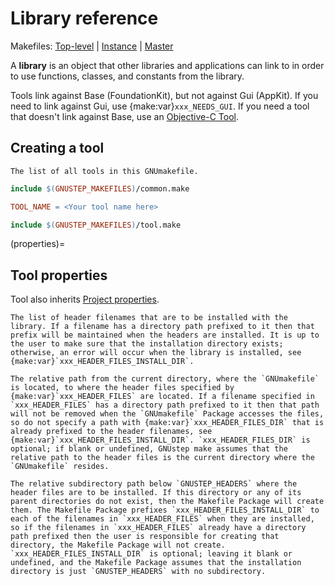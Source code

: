 # Library reference

Makefiles: [Top-level](https://github.com/gnustep/tools-make/blob/master/library.make) | [Instance](https://github.com/gnustep/tools-make/blob/master/Instance/library.make) | [Master](https://github.com/gnustep/tools-make/blob/master/Master/library.make)

A **library** is an object that other libraries and applications can link to in order to use functions, classes, and constants from the library.

Tools link against Base (FoundationKit), but not against Gui (AppKit). If you need to link against Gui, use {make:var}`xxx_NEEDS_GUI`. If you need a tool that doesn't link against Base, use an [Objective-C Tool](../ObjCTool.md).

## Creating a tool

```{make:var} TOOL_NAME
The list of all tools in this GNUmakefile.
```

```makefile
include $(GNUSTEP_MAKEFILES)/common.make

TOOL_NAME = <Your tool name here>

include $(GNUSTEP_MAKEFILES)/tool.make
```

(properties)=
## Tool properties

Tool also inherits [Project properties](../Project/Reference.md#properties).

```{make:var} xxx_HEADER_FILES
The list of header filenames that are to be installed with the library. If a filename has a directory path prefixed to it then that prefix will be maintained when the headers are installed. It is up to the user to make sure that the installation directory exists; otherwise, an error will occur when the library is installed, see {make:var}`xxx_HEADER_FILES_INSTALL_DIR`.
```

```{make:var} xxx_HEADER_FILES_DIR
The relative path from the current directory, where the `GNUmakefile` is located, to where the header files specified by {make:var}`xxx_HEADER_FILES` are located. If a filename specified in `xxx_HEADER_FILES` has a directory path prefixed to it then that path will not be removed when the `GNUmakefile` Package accesses the files, so do not specify a path with {make:var}`xxx_HEADER_FILES_DIR` that is already prefixed to the header filenames, see {make:var}`xxx_HEADER_FILES_INSTALL_DIR`. `xxx_HEADER_FILES_DIR` is optional; if blank or undefined, GNUstep make assumes that the relative path to the header files is the current directory where the `GNUmakefile` resides.
```

```{make:var} xxx_HEADER_FILES_INSTALL_DIR
The relative subdirectory path below `GNUSTEP_HEADERS` where the header files are to be installed. If this directory or any of its parent directories do not exist, then the Makefile Package will create them. The Makefile Package prefixes `xxx_HEADER_FILES_INSTALL_DIR` to each of the filenames in `xxx_HEADER_FILES` when they are installed, so if the filenames in `xxx_HEADER_FILES` already have a directory path prefixed then the user is responsible for creating that directory, the Makefile Package will not create. `xxx_HEADER_FILES_INSTALL_DIR` is optional; leaving it blank or undefined, and the Makefile Package assumes that the installation directory is just `GNUSTEP_HEADERS` with no subdirectory.
```